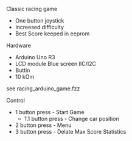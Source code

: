 Classic racing game
- One button joystick
- Increesed difficulty
- Best Score keeped in eeprom

Hardware
- Arduino Uno R3
- LCD module Blue screen IIC/I2C
- Buttin
- 10 kOm
 
see racing_arduino_game.fzz

Control
- 1 button press - Start Game
   - 1.1 button press - Change car position
- 2 button press - Menu
- 3 button press - Delate Max Score Statistics
